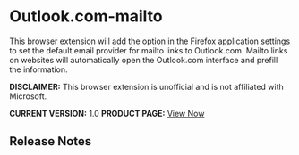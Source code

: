 # Outlook.com-mailto
This browser extension will add the option in the Firefox application settings to set the default email provider for mailto links to Outlook.com. Mailto links on websites will automatically open the Outlook.com interface and prefill the information.

**DISCLAIMER:** This browser extension is unofficial and is not affiliated with Microsoft.

**CURRENT VERSION:** 1.0
**PRODUCT PAGE:** [View Now](https://addons.mozilla.org/firefox/addon/outlook-com-mailto/)

## Release Notes
